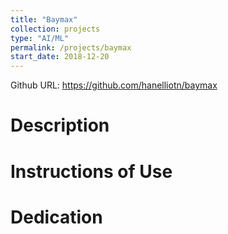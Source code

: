 ```yaml
---
title: "Baymax"
collection: projects
type: "AI/ML"
permalink: /projects/baymax
start_date: 2018-12-20
---
```


Github URL: https://github.com/hanelliotn/baymax

Description
======

Instructions of Use
======

Dedication
======